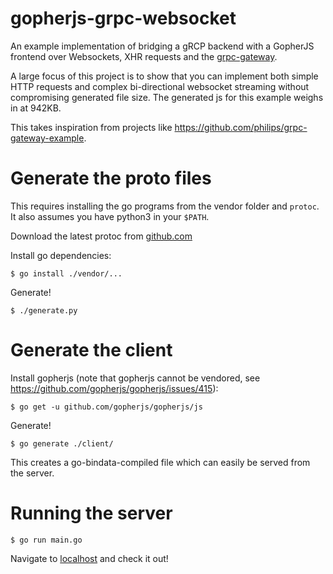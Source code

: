 # gopherjs-grpc-websocket
An example implementation of bridging a gRCP backend with a
GopherJS frontend over Websockets, XHR requests and the [grpc-gateway](https://github.com/grpc-ecosystem/grpc-gateway).

A large focus of this project is to show that you can implement both simple HTTP
requests and complex bi-directional websocket streaming without compromising
generated file size. The generated js for this example weighs in at 942KB.

This takes inspiration from projects like
https://github.com/philips/grpc-gateway-example.

# Generate the proto files
This requires installing the go programs from the vendor folder and `protoc`.
It also assumes you have python3 in your `$PATH`.

Download the latest protoc from [github.com](https://github.com/google/protobuf/releases)

Install go dependencies:
```
$ go install ./vendor/...
```
Generate!
```
$ ./generate.py
```

# Generate the client
Install gopherjs (note that gopherjs cannot be vendored,
see https://github.com/gopherjs/gopherjs/issues/415):
```
$ go get -u github.com/gopherjs/gopherjs/js
```
Generate!
```
$ go generate ./client/
```

This creates a go-bindata-compiled file which
can easily be served from the server.

# Running the server
```
$ go run main.go
```

Navigate to [localhost](https://localhost:10000) and check it out!
